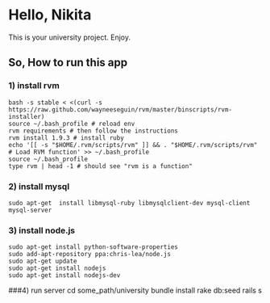 Hello, Nikita
=============

This is your university project. Enjoy.


So, How to run this app
-----------------------


### 1) install rvm
    bash -s stable < <(curl -s https://raw.github.com/wayneeseguin/rvm/master/binscripts/rvm-installer)
    source ~/.bash_profile # reload env
    rvm requirements # then follow the instructions
    rvm install 1.9.3 # install ruby
    echo '[[ -s "$HOME/.rvm/scripts/rvm" ]] && . "$HOME/.rvm/scripts/rvm" # Load RVM function' >> ~/.bash_profile
    source ~/.bash_profile
    type rvm | head -1 # should see "rvm is a function"


### 2) install mysql
    sudo apt-get  install libmysql-ruby libmysqlclient-dev mysql-client mysql-server


### 3) install node.js
    sudo apt-get install python-software-properties
    sudo add-apt-repository ppa:chris-lea/node.js
    sudo apt-get update
    sudo apt-get install nodejs
    sudo apt-get install nodejs-dev


###4) run server
    cd some_path/university
    bundle install
    rake db:seed
    rails s